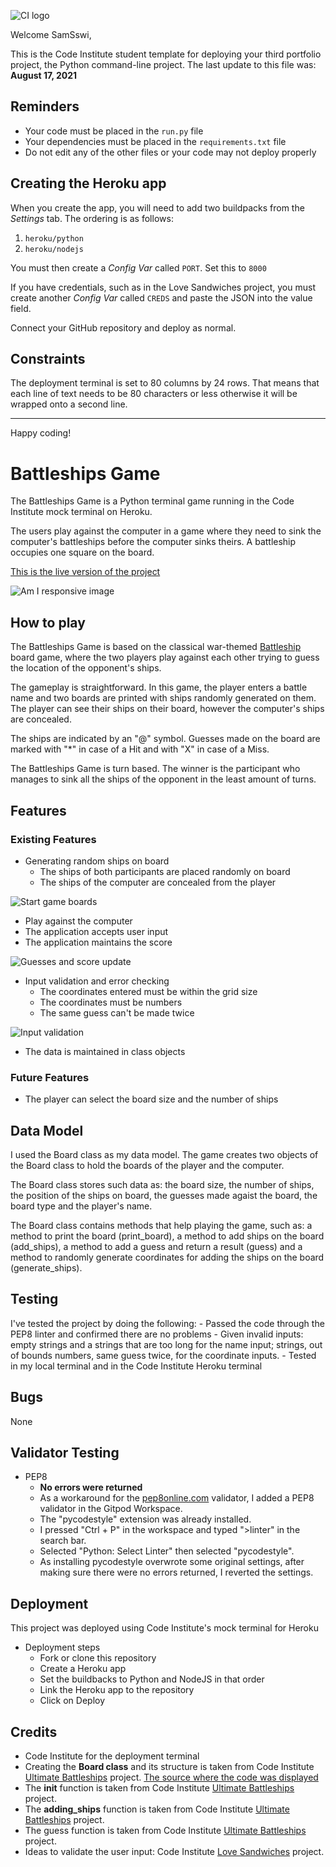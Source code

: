 ![CI logo](https://codeinstitute.s3.amazonaws.com/fullstack/ci_logo_small.png)

Welcome SamSswi,

This is the Code Institute student template for deploying your third portfolio project, the Python command-line project. The last update to this file was: **August 17, 2021**

## Reminders

* Your code must be placed in the `run.py` file
* Your dependencies must be placed in the `requirements.txt` file
* Do not edit any of the other files or your code may not deploy properly

## Creating the Heroku app

When you create the app, you will need to add two buildpacks from the _Settings_ tab. The ordering is as follows:

1. `heroku/python`
2. `heroku/nodejs`

You must then create a _Config Var_ called `PORT`. Set this to `8000`

If you have credentials, such as in the Love Sandwiches project, you must create another _Config Var_ called `CREDS` and paste the JSON into the value field.

Connect your GitHub repository and deploy as normal.

## Constraints

The deployment terminal is set to 80 columns by 24 rows. That means that each line of text needs to be 80 characters or less otherwise it will be wrapped onto a second line.

-----
Happy coding!


# Battleships Game

The Battleships Game is a Python terminal game running in the Code Institute mock terminal on Heroku.

The users play against the computer in a game where they need to sink the computer's battleships before the computer sinks theirs. A battleship occupies one square on the board.

[This is the live version of the project]()

![Am I responsive image]()

## How to play

The Battleships Game is based on the classical war-themed [Battleship](https://www.thesprucecrafts.com/the-basic-rules-of-battleship-411069) board game, where the two players play against each other trying to guess the location of the opponent's ships. 

The gameplay is straightforward. In this game, the player enters a battle name and two boards are printed with ships randomly generated on them. The player can see their ships on their board, however the computer's ships are concealed. 

The ships are indicated by an "@" symbol. Guesses made on the board are marked with "*" in case of a Hit and with "X" in case of a Miss.

The Battleships Game is turn based. The winner is the participant who manages to sink all the ships of the opponent in the least amount of turns. 

## Features

### Existing Features
- Generating random ships on board
    - The ships of both participants are placed randomly on board
    - The ships of the computer are concealed from the player

![Start game boards]()

- Play against the computer
- The application accepts user input
- The application maintains the score

![Guesses and score update]()

- Input validation and error checking
    - The coordinates entered must be within the grid size
    - The coordinates must be numbers
    - The same guess can't be made twice

![Input validation]()

- The data is maintained in class objects

### Future Features
- The player can select the board size and the number of ships

## Data Model

I used the Board class as my data model. The game creates two objects of the Board class to hold the boards of the player and the computer.

The Board class stores such data as: the board size, the number of ships, the position of the ships on board, the guesses made agaist the board, the board type and the player's name.

The Board class contains methods that help playing the game, such as: a method to print the board (print_board), a method to add ships on the board (add_ships), a method to add a guess and return a result (guess) and a method to randomly generate coordinates for adding the ships on the board (generate_ships).


## Testing 

I've tested the project by doing the following:
    - Passed the code through the PEP8 linter and confirmed there are no problems
    - Given invalid inputs: empty strings and a strings that are too long for the name input; strings, out of bounds numbers, same guess twice, for the coordinate inputs.
    - Tested in my local terminal and in the Code Institute Heroku terminal

 
## Bugs 

None

## Validator Testing

- PEP8
    - **No errors were returned**
    - As a workaround for the [pep8online.com](pep8online.com) validator, I added a PEP8 validator in the Gitpod Workspace.
    - The "pycodestyle" extension was already installed.
    - I pressed "Ctrl + P" in the workspace and typed ">linter" in the search bar.
    - Selected "Python: Select Linter" then selected "pycodestyle".
    - As installing pycodestyle overwrote some original settings, after making sure there were no errors returned, I reverted the settings.
      

## Deployment

This project was deployed using Code Institute's mock terminal for Heroku
- Deployment steps
    - Fork or clone this repository
    - Create a Heroku app
    - Set the buildbacks to Python and NodeJS in that order
    - Link the Heroku app to the repository
    - Click on Deploy

## Credits

- Code Institute for the deployment terminal
- Creating the **Board class** and its structure is taken from Code Institute [Ultimate Battleships](https://p3-battleships.herokuapp.com/) project. [The source where the code was displayed](https://www.youtube.com/watch?v=4sqtzZQpDJE)
- The **init** function is taken from Code Institute [Ultimate Battleships](https://p3-battleships.herokuapp.com/) project.
- The **adding_ships** function is taken from Code Institute [Ultimate Battleships](https://p3-battleships.herokuapp.com/) project.
- The guess function is taken from Code Institute [Ultimate Battleships](https://p3-battleships.herokuapp.com/) project. 
- Ideas to validate the user input: Code Institute [Love Sandwiches]((https://github.com/Code-Institute-Solutions/love-sandwiches-p5-sourcecode)) project.
